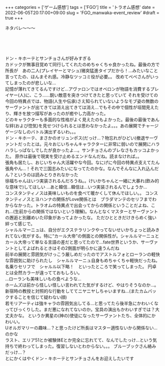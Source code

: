 +++
categories = ['ゲーム感想']
tags = ['FGO']
title = 'トラオム感想'
date = 2022-06-05T20:17:00+09:00
slug = 'FGO_manwaka-event_review'
#draft = true
+++

ネタバレ～～～
<!--more-->
<br>
<br>
<br>

ドン・キホーテとサンチョさんが好みすぎる
<br>
カドックが無事目覚めて同行してくれたのめちゃくちゃ良かったね。最後の方で所長が　あの二人(プレイヤーとマシュ)猪突猛進タイプだから！…みたいなこと言ってたの、ほんまそれ感。冷静なツッコミ役が必要。。
改めてぺぺさんがいってしまったのが悲しいな…
<br>
記憶が薄れてきてるんですけど…アヴァロンではオベロンが物語を消費するプレイヤー(人)に、こう……鋭い敵意を突きつけてきたと思っていて
それを受けての今回の特異点では、物語(人生や伝承)さえ知られていないようなモブ姿の無数のサーヴァントが出てきては消え出てきては消え…でもその中で個性が垣間見えたり、輝きを放つ描写があったのが癒やし力高かった。
<br>
どのキャラクターも多面的な性格がよく見えたのもよかった。最後の最後であんな絆(および惚気)を見せつけられるとは思わなかったよ。。。あの展開でチャージゲージなしのバトル演出ずるいわ。。。
<br>
ドン・キホーテ、まさかのオリュンポス(だっけ…？物忘れがひどい)撤退サーヴァントだったとは。元々おじいちゃんキャラクターに非常に弱いので展開にハラハラしっぱなしでしたが良かったよ…。サンチョさんのブレなさもカッコよかった。
原作は最後で現実を受け止めるエンドなんだね。読まなければ。。
<br>
張角も居たし、おじいちゃん大活躍やな今回。なにげに今回の特異点支えてたん張角やん…！それで三国志みたいになってたのかな。なんでそんなに入れ込んだん？というのは読みとりきれなかった
<br>
徐福ちゃんはいつ実装されるんだろうね。。けいかちゃんと一緒に大暴れ(飲み的な意味で)してほしい
…あと韓信…韓信は…いつ実装されるんでしょうか…
<br>
コンスタンティノスは美味しいものを食べて暖かくして休んでほしい。。
コンスタンティノスとヨハンナの関係がLove関係とは　ブラダマンテのセリフまでわからなかった。トラオムの特異点で出会ってからの関係ということだよね、これ…(生前からの関係ではないという理解)。なんとなくマスターとサーヴァントの邂逅と別離めいた印象があってよかったな。
ただひとときだけきらめく強い絆って感じで。
<br>
シャルルマーニュは、自分がエクステラリンクやってないせいかちょっと読みきれてない気がする。特に“カール大帝”の側面との関係性が。シャルルマーニュとカール大帝って単なる言語の差だと思ってたので…fate世界というか、サーヴァントとしてよばれるときはその2側面が明らかに違うんだね
<br>
前半の展開と雰囲気がけっこう厳しめだったのでアストルフォとローランの軽快な雰囲気に助けられたし　シャルルマーニュ自身もめちゃくちゃ軽快だったね。名乗りセリフで　シャルル以下略！　といったところで笑ってしまった。
円卓とは全然カラーが違ってておもしろい。
<br>
…ローランも美味しいもの食べような…
<br>
ホームズは前から怪しい怪しい言われてた気がするけど、やはりそうなのか…。新宿時の教授と対照的な行動をしててニヤニヤしちゃいますね…(またカムバックすることを信じて疑わない顔)
<br>
若モリアーティは強キャラの雰囲気出してる…と思ってたら後半急にかわいくなってびっくりした。まだ悪になれてないのか。宝具の演出もかわいすぎでは？大丈夫かな。
というか異星の(神の)使徒になったサーヴァントたち、全体的にかわいい。
<br>
Uオルガマリーの趣味…？と思ったけど所長はマスター適性ないから関係ない…のかな
<br>
ラスト、エリア51とか被験体Eとか完全に忘れてて、なんでしたっけ…という気持ちで終わってしまった。復習しないとわからない。。。
ブルーブックさん絡みだっけ…？
<br>
とにかくはやくドン・キホーテとサンチョさんをお迎えしたいです
<br>